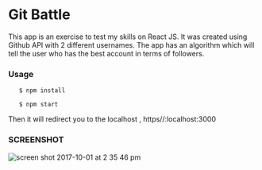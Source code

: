 # Git Battle

This app is an exercise to test my skills on React JS.
It was created using Github API with 2 different usernames. The app has
an algorithm which will tell the user who has the best account in terms of
followers.

### Usage
```
   $ npm install
```

```
   $ npm start
```

Then it will redirect you to the localhost , https//:localhost:3000

### SCREENSHOT

![screen shot 2017-10-01 at 2 35 46 pm](https://user-images.githubusercontent.com/26729817/31052398-e498a218-a6b5-11e7-8a54-abf6be18013c.png)

